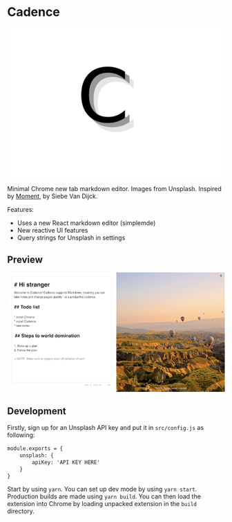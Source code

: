 # Cadence

![cadence-logo](cadence512.png)

Minimal Chrome new tab markdown editor. Images from Unsplash. Inspired by [Moment](https://github.com/siebevd/Moment), by Siebe Van Dijck. 

Features:
* Uses a new React markdown editor (simplemde)
* New reactive UI features
* Query strings for Unsplash in settings

## Preview

![cadence](cadence.png)


## Development

Firstly, sign up for an Unsplash API key and put it in `src/config.js` as following: 

```
module.exports = {
	unsplash: {
		apiKey: 'API KEY HERE'
	}
}
```

Start by using `yarn`. You can set up dev mode by using `yarn start`. Production builds are made using `yarn build`. You can then load the extension into Chrome by loading unpacked extension in the `build` directory.